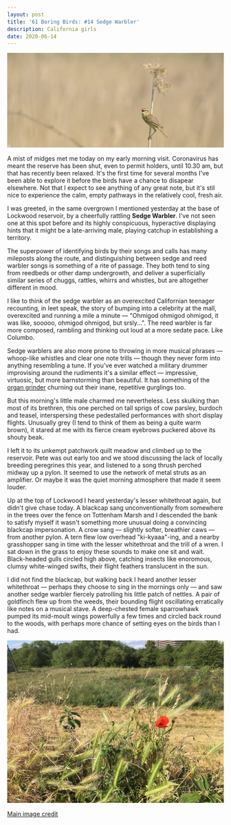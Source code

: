```yaml
---
layout: post
title: '61 Boring Birds: #14 Sedge Warbler'
description: California girls
date: 2020-06-14
---
```

![sedge warbler](/assets/img/sedge-warbler.jpg)

A mist of midges met me today on my early morning visit. Coronavirus has meant the reserve has been shut, even to permit holders, until 10.30 am, but that has recently been relaxed. It's the first time for several months I've been able to explore it before the birds have a chance to disapear elsewhere. Not that I expect to see anything of any great note, but it's stil nice to experience the calm, empty pathways in the relatively cool, fresh air.

I was greeted, in the same overgrown I mentioned yesterday at the base of Lockwood reservoir, by a cheerfully rattling **Sedge Warbler**. I've not seen one at this spot before and its highly conspicuous, hyperactive displaying hints that it might be a late-arriving male, playing catchup in establishing a territory.

The superpower of identifying birds by their songs and calls has many mileposts along the route, and distinguishing between sedge and reed warbler songs is something of a rite of passage. They both tend to sing from reedbeds or other damp undergrowth, and deliver a superficially similar series of chuggs, rattles, whirrs and whistles, but are altogether different in mood. 

I like to think of the sedge warbler as an overexcited Californian teenager recounting, in leet speak, the story of bumping into a celebrity at the mall, overexcited and running a mile a minute &mdash; "Ohmigod ohmigod ohmigod, it was like, sooooo, ohmigod ohmigod, but srsly...". The reed warbler is far more composed, rambling and thinking out loud at a more sedate pace. Like Columbo.

Sedge warblers are also more prone to throwing in more musical phrases &mdash; whoop-like whistles and clear one note trills &mdash; though they never form into anything resembling a tune. If you've ever watched a military drummer improvising around the rudiments it's a similar effect &mdash; impressive, virtuosic, but more barnstorming than beautiful. It has something of the [organ grinder](https://www.youtube.com/watch?v=IVm241fA_Xg) churning out their inane, repetitive gurglings too.

But this morning's little male charmed me nevertheless. Less skulking than most of its brethren, this one perched on tall sprigs of cow parsley, burdoch and teasel, interspersing these pedestalled performances with short display flights. Unusually grey (I tend to think of them as being a quite warm brown), it stared at me with its fierce cream eyebrows puckered above its shouty beak. 

I left it to its unkempt patchwork quilt meadow and climbed up to the reservoir. Pete was out early too and we stood discussing the lack of locally breeding peregrines this year, and listened to a song thrush perched midway up a pylon. It seemed to use the network of metal struts as an amplifier. Or maybe it was the quiet morning atmosphere that made it seem louder.

Up at the top of Lockwood I heard yesterday's lesser whitethroat again, but didn't give chase today. A blackcap sang unconventionally from somewhere in the trees over the fence on Tottenham Marsh and I descended the bank to satisfy myself it wasn't something more unusual doing a convincing blackcap impersonation. A crow sang &mdash; slightly softer, breathier caws &mdash; from another pylon. A tern flew low overhead "ki-kyaaa"-ing, and a nearby grasshopper sang in time with the lesser whitethroat and the trill of a wren. I sat down in the grass to enjoy these sounds to make one sit and wait. Black-headed gulls circled high above, catching insects like enoromous, clumsy white-winged swifts, their flight feathers translucent in the sun.

I did not find the blackcap, but walking back I heard another lesser whitethroat &mdash; perhaps they choose to sing in the mornings only &mdash; and saw another sedge warbler fiercely patrolling his little patch of nettles. A pair of goldfinch flew up from the weeds, their bounding flight oscillating erratically like notes on a musical stave. A deep-chested female sparrowhawk pumped its mid-moult wings powerfully a few times and circled back round to the woods, with perhaps more chance of setting eyes on the birds than I had.

![poppy](/assets/img/poppy.jpg)

[Main image credit](https://www.wallpaperflare.com/selective-focus-of-bird-on-flower-animal-france-sparrow-wildlife-wallpaper-gsrdt/download/2560x1600)
